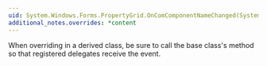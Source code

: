 ```yaml
---
uid: System.Windows.Forms.PropertyGrid.OnComComponentNameChanged(System.ComponentModel.Design.ComponentRenameEventArgs)
additional_notes.overrides: *content
---
```


<p>When overriding <xref href="System.Windows.Forms.PropertyGrid.OnComComponentNameChanged(System.ComponentModel.Design.ComponentRenameEventArgs)"></xref> in a derived class, be sure to call the base class's <xref href="System.Windows.Forms.PropertyGrid.OnComComponentNameChanged(System.ComponentModel.Design.ComponentRenameEventArgs)"></xref> method so that registered delegates receive the event.</p>


